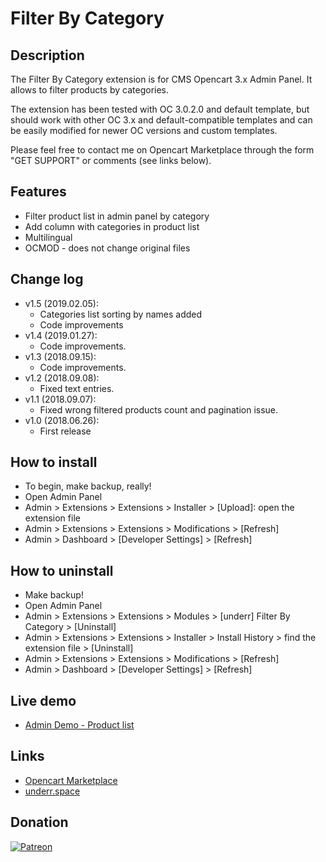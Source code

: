 # Filter By Category

## Description
The Filter By Category extension is for CMS Opencart 3.x Admin Panel. It allows to filter products by categories.

The extension has been tested with OC 3.0.2.0 and default template, but should work with other OC 3.x and default-compatible templates and can be easily modified for newer OC versions and custom templates.

Please feel free to contact me on Opencart Marketplace through the form "GET SUPPORT" or comments (see links below).

## Features
* Filter product list in admin panel by category
* Add column with categories in product list
* Multilingual
* OCMOD - does not change original files

## Change log
* v1.5 (2019.02.05):
  * Categories list sorting by names added
  * Code improvements
* v1.4 (2019.01.27):
  * Code improvements.
* v1.3 (2018.09.15):
  * Code improvements.
* v1.2 (2018.09.08):
  * Fixed text entries.
* v1.1 (2018.09.07):
  * Fixed wrong filtered products count and pagination issue.
* v1.0 (2018.06.26):
  * First release

## How to install
* To begin, make backup, really!
* Open Admin Panel
* Admin > Extensions > Extensions > Installer > [Upload]: open the extension file
* Admin > Extensions > Extensions > Modifications > [Refresh]
* Admin > Dashboard > [Developer Settings] > [Refresh]

## How to uninstall
* Make backup!
* Open Admin Panel
* Admin > Extensions > Extensions > Modules > [underr] Filter By Category > [Uninstall]
* Admin > Extensions > Extensions > Installer > Install History > find the extension file > [Uninstall]
* Admin > Extensions > Extensions > Modifications > [Refresh]
* Admin > Dashboard > [Developer Settings] > [Refresh]

## Live demo
* [Admin Demo - Product list](https://oc.underr.thats.im/d2/admin/index.php?route=catalog/product)

## Links
* [Opencart Marketplace](https://www.opencart.com/index.php?route=marketplace/extension/info&extension_id=34415)
* [underr.space](https://underr.space/notes/projects/project-007.html)

## Donation
[![Patreon](https://i.ibb.co/RvTchQm/become-a-patron-button.png)](https://www.patreon.com/underr)
